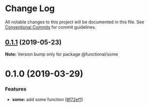 # Change Log

All notable changes to this project will be documented in this file.
See [Conventional Commits](https://conventionalcommits.org) for commit guidelines.

## [0.1.1](https://github.com/Oscar170/-functional/compare/@functional/some@0.1.0...@functional/some@0.1.1) (2019-05-23)

**Note:** Version bump only for package @functional/some





# 0.1.0 (2019-03-29)


### Features

* **some:** add some function ([8f72ef1](https://github.com/Oscar170/-functional/commit/8f72ef1))
